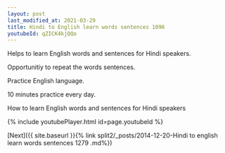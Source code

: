 ```yaml
---
layout: post
last_modified_at: 2021-03-29
title: Hindi to English learn words sentences 1096 
youtubeId: qZICK4kjQQo
---
```

 
 
Helps to learn English words and sentences for Hindi speakers.

Opportunitiy to repeat the words sentences. 

Practice English language. 
 
10 minutes practice every day. 
 
How to learn English words and sentences for Hindi speakers 
 
{% include youtubePlayer.html id=page.youtubeId %}
 
 
[Next]({{ site.baseurl }}{% link  split2/_posts/2014-12-20-Hindi to english learn words sentences 1279 .md%})
 
